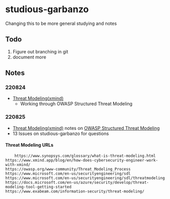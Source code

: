 # studious-garbanzo
Changing this to be more general studying and notes

## Todo

1. Figure out branching in git
2. document more

## Notes

### 220824
 - [Threat Modeling(xmind)](/../AMS2208-ThreatModeling.xmind)
    - Working through OWASP Structured Threat Modeling

### 220825
 - [Threat Modeling(xmind)](/../AMS2208-ThreatModeling.xmind) notes on
[OWASP Structured Threat Modeling](https://owasp.org/www-community/Threat_Modeling_Process)
 - 13 Issues on studious-garbanzo for questions

#### Threat Modeling URLs
```
    https://www.synopsys.com/glossary/what-is-threat-modeling.html
https://www.xmind.app/blog/en/how-does-cybersecurity-engineer-work-with-xmind/
https://owasp.org/www-community/Threat_Modeling_Process
https://www.microsoft.com/en-us/securityengineering/sdl
https://www.microsoft.com/en-us/securityengineering/sdl/threatmodeling
https://docs.microsoft.com/en-us/azure/security/develop/threat-modeling-tool-getting-started
https://www.exabeam.com/information-security/threat-modeling/
```


